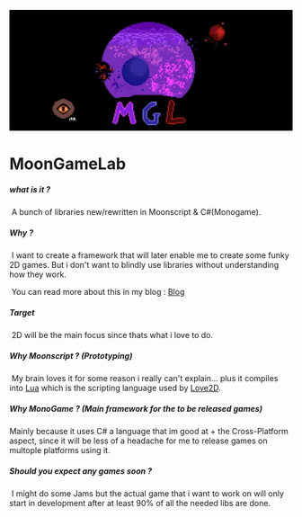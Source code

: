 ![Banner](https://github.com/MoonGameLab/.github/blob/main/public/banner.png)
# 			MoonGameLab

##### what is it ?

​	A bunch of libraries new/rewritten in Moonscript & C#(Monogame).

  ##### Why ?

​	I want to create a framework that will later enable me to create some funky 2D games. But i don't want to blindly use libraries without understanding how they work.

​	You can read more about this in my blog : [Blog](https://atblog.neocities.org/pages/blog)

##### Target

​	2D will be the main focus since thats what i love to do. 

##### Why Moonscript ? (Prototyping)

​	My brain loves it for some reason i really can't explain... plus it compiles into [Lua](http://www.lua.org/) which is the scripting language used by  [Love2D](https://love2d.org/).

##### Why MonoGame ? (Main framework for the to be released games)
  Mainly because it uses C# a language that im good at + the Cross-Platform aspect, since it will be less of a headache for me to release games on multople platforms using it. 
  
##### Should you expect any games soon ?

​	I might do some Jams but the actual game that i want to work on will only start in development after at least 90% of all the needed libs are done.



